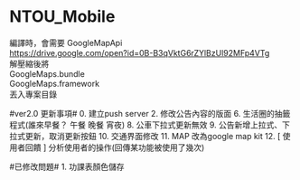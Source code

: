 NTOU_Mobile
===========
編譯時，會需要 GoogleMapApi  
https://drive.google.com/open?id=0B-B3qVktG6rZYlBzUl92MFp4VTg  
解壓縮後將  
GoogleMaps.bundle  
GoogleMaps.framework  
丟入專案目錄 


#ver2.0 更新事項#
      0. 建立push server 
      2. 修改公告內容的版面
      6. 生活圈的抽籤程式(誰來早餐？ 午餐 晚餐 宵夜)
      8. 公車下拉式更新無效
      9. 公告新增上拉式、下拉式更新，取消更新按鈕
     10. 交通界面修改
     11. MAP 改為google map kit 
     12. [ 使用者回饋 ] 分析使用者的操作(回傳某功能被使用了幾次)
      
   
#已修改問題#
     1. 功課表顏色儲存
